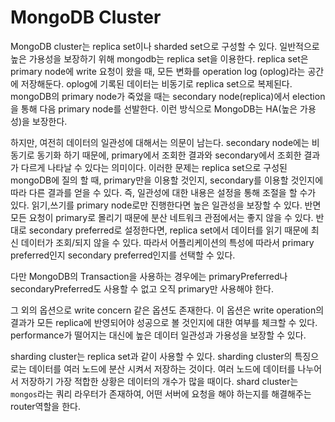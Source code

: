 # MongoDB Cluster

MongoDB cluster는 replica set이나 sharded set으로 구성할 수 있다. 일반적으로 높은 가용성을 보장하기 위해 mongodb는 replica set을 이용한다. replica set은 primary node에 write 요청이 왔을 때, 모든 변화를 operation log (oplog)라는 공간에 저장해둔다. oplog에 기록된 데이터는 비동기로 replica set으로 복제된다. mongoDB의 primary node가 죽었을 때는 secondary node(replica)에서 election을 통해 다음 primary node를 선발한다. 이런 방식으로 MongoDB는 HA(높은 가용성)을 보장한다.

하지만, 여전히 데이터의 일관성에 대해서는 의문이 남는다. secondary node에는 비동기로 동기화 하기 때문에, primary에서 조회한 결과와 secondary에서 조회한 결과가 다르게 나타날 수 있다는 의미이다. 이러한 문제는 replica set으로 구성된 mongoDB에 질의 할 때, primary만을 이용할 것인지, secondary를 이용할 것인지에 따라 다른 결과를 얻을 수 있다. 즉, 일관성에 대한 내용은 설정을 통해 조절을 할 수가 있다.
읽기,쓰기를 primary node로만 진행한다면 높은 일관성을 보장할 수 있다. 반면 모든 요청이 primary로 몰리기 때문에 분산 네트워크 관점에서는 좋지 않을 수 있다. 반대로 secondary preferred로 설정한다면, replica set에서 데이터를 읽기 때문에 최신 데이터가 조회/되지 않을 수 있다. 따라서 어플리케이션의 특성에 따라서 primary preferred인지 secondary preferred인지를 선택할 수 있다.

다만 MongoDB의 Transaction을 사용하는 경우에는 primaryPreferred나 secondaryPreferred도 사용할 수 없고 오직 primary만 사용해야 한다.

그 외의 옵션으로 write concern 같은 옵션도 존재한다. 이 옵션은 write operation의 결과가 모든 replica에 반영되어야 성공으로 볼 것인지에 대한 여부를 체크할 수 있다. performance가 떨어지는 대신에 높은 데이터 일관성과 가용성을 보장할 수 있다.

sharding cluster는 replica set과 같이 사용할 수 있다. sharding cluster의 특징으로는 데이터를 여러 노드에 분산 시켜서 저장하는 것이다. 여러 노드에 데이터를 나누어서 저장하기 가장 적합한 상황은 데이터의 개수가 많을 때이다. shard cluster는 `mongos`라는 쿼리 라우터가 존재하여, 어떤 서버에 요청을 해야 하는지를 해결해주는 router역할을 한다. 